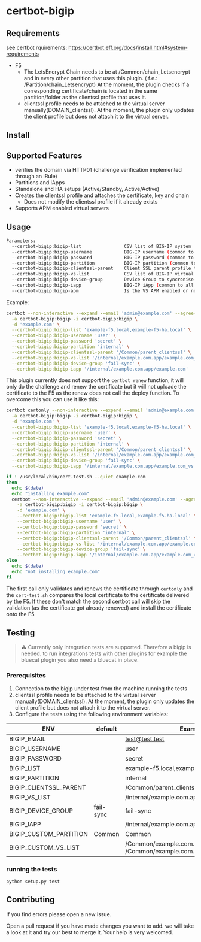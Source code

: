 # certbot-bigip

## Requirements

see certbot rquirements: <https://certbot.eff.org/docs/install.html#system-requirements>

* F5
  * The LetsEncrypt Chain needs to be at /Common/chain_Letsencrypt and in every other partition that uses this plugin. ( f.e.: /Partition/chain_Letsencrypt)
      At the moment, the plugin checks if a corresponding certificate/chain is located in the same partition/folder as the clientssl profile that uses it.
  * clientssl profile needs to be attached to the virtual server manually(DOMAIN_clientssl). At the moment, the plugin only updates the client profile but does not attach it to the virtual server.

## Install

## Supported Features

* verifies the domain via HTTP01 (challenge verification implemented through an iRule)
* Partitions and iApps
* Standalone and HA setups (Active/Standby, Active/Active)
* Creates the clientssl profile and attaches the certificate, key and chain
  * Does not modify the clientssl profile if it already exists
* Supports APM enabled virtual servers

## Usage

```bash
Parameters:
  --certbot-bigip:bigip-list                CSV list of BIG-IP system  hostnames or addresses, all have to be in the same cluster
  --certbot-bigip:bigip-username            BIG-IP username (common to all listed BIG-IP systems)
  --certbot-bigip:bigip-password            BIG-IP password (common to all listed BIG-IP systems)
  --certbot-bigip:bigip-partition           BIG-IP partition (common to all listed BIG-IP systems)
  --certbot-bigip:bigip-clientssl-parent    Client SSL parent profile to inherit default values from
  --certbot-bigip:bigip-vs-list             CSV list of BIG-IP virtual server names, optionally including partition
  --certbot-bigip:bigip-device-group        Device Group to syncronise configuration
  --certbot-bigip:bigip-iapp                BIG-IP iApp (common to all listed BIG-IP systems)
  --certbot-bigip:bigip-apm                 Is the VS APM enabled or not
```

Example:

```bash
certbot --non-interactive --expand --email 'admin@example.com' --agree-tos \
  -a certbot-bigip:bigip -i certbot-bigip:bigip \
  -d 'example.com' \
  --certbot-bigip:bigip-list 'example-f5.local,example-f5-ha.local' \
  --certbot-bigip:bigip-username 'user' \
  --certbot-bigip:bigip-password 'secret' \
  --certbot-bigip:bigip-partition 'internal' \
  --certbot-bigip:bigip-clientssl-parent '/Common/parent_clientssl' \
  --certbot-bigip:bigip-vs-list '/internal/example.com.app/example.com_vs' \
  --certbot-bigip:bigip-device-group 'fail-sync' \
  --certbot-bigip:bigip-iapp '/internal/example.com.app/example.com'
```

This plugin currently does not support the ```certbot renew``` function, it will only do the challenge and renew the certificate but it will not uploade the certificate to the F5 as the renew does not call the deploy function. To overcome this you can use it like this:

```bash
certbot certonly --non-interactive --expand --email 'admin@example.com' --agree-tos \
  -a certbot-bigip:bigip -i certbot-bigip:bigip \
  -d 'example.com' \
  --certbot-bigip:bigip-list 'example-f5.local,example-f5-ha.local' \
  --certbot-bigip:bigip-username 'user' \
  --certbot-bigip:bigip-password 'secret' \
  --certbot-bigip:bigip-partition 'internal' \
  --certbot-bigip:bigip-clientssl-parent '/Common/parent_clientssl' \
  --certbot-bigip:bigip-vs-list '/internal/example.com.app/example.com_vs' \
  --certbot-bigip:bigip-device-group 'fail-sync' \
  --certbot-bigip:bigip-iapp '/internal/example.com.app/example.com_vs'

if ! /usr/local/bin/cert-test.sh --quiet example.com
then
  echo $(date)
  echo "installing example.com"
  certbot --non-interactive --expand --email 'admin@example.com' --agree-tos \
    -a certbot-bigip:bigip -i certbot-bigip:bigip \
    -d 'example.com' \
    --certbot-bigip:bigip-list 'example-f5.local,example-f5-ha.local' \
    --certbot-bigip:bigip-username 'user' \
    --certbot-bigip:bigip-password 'secret' \
    --certbot-bigip:bigip-partition 'internal' \
    --certbot-bigip:bigip-clientssl-parent '/Common/parent_clientssl' \
    --certbot-bigip:bigip-vs-list '/internal/example.com.app/example.com_vs' \
    --certbot-bigip:bigip-device-group 'fail-sync' \
    --certbot-bigip:bigip-iapp '/internal/example.com.app/example.com_vs'
else
  echo $(date)
  echo "not installing example.com"
fi
```

The first call only validates and renews the certificate through ```certonly``` and the ```cert-test.sh``` compares the local certificate to the certificate delivered by the F5. If these don't match the second certbot call will skip the validation (as the certificate got already renewed) and install the certificate onto the F5.

## Testing
> :warning: Currently only integration tests are supported. Therefore a bigip is needed. to run integrations tests with other plugins for example the bluecat plugin you also need a bluecat in place.

### Prerequisites

1. Connection to the bigip under test from the machine running the tests
2. clientssl profile needs to be attached to the virtual server manually(DOMAIN_clientssl). At the moment, the plugin only updates the client profile but does not attach it to the virtual server.
3.  Configure the tests using the following environment variables:

| ENV                    | default   | Example                                                      |
| ---------------------- | --------- | ------------------------------------------------------------ |
| BIGIP_EMAIL            |           | test@test.test                                               |
| BIGIP_USERNAME         |           | user                                                         |
| BIGIP_PASSWORD         |           | secret                                                       |
| BIGIP_LIST             |           | example-f5.local,example-f5-ha.local                         |
| BIGIP_PARTITION        |           | internal                                                     |
| BIGIP_CLIENTSSL_PARENT |           | /Common/parent_clientssl                                     |
| BIGIP_VS_LIST          |           | /internal/example.com.app/example.com_vs                     |
| BIGIP_DEVICE_GROUP     | fail-sync | fail-sync                                                    |
| BIGIP_IAPP             |           | /internal/example.com.app/example.com                        |
| BIGIP_CUSTOM_PARTITION | Common    | Common                                                       |
| BIGIP_CUSTOM_VS_LIST   |           | /Common/example.com.app/example1.com_vs, /Common/example.com.app/example2.com_vs |
### running the tests

`python setup.py test`

## Contributing

If you find errors please open a new issue.

Open a pull request if you have made changes you want to add. we will take a look at it and try our best to merge it. Your help is very welcomed. 
 
